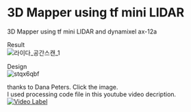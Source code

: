 # 3D Mapper using tf mini LIDAR
3D Mapper using tf mini LIDAR and dynamixel ax-12a

Result  
![라이다_공간스캔_1](https://user-images.githubusercontent.com/35722709/73516863-1f79ef00-443d-11ea-9fbf-db1b18918835.gif)

Design  
![stqx6qbf](https://user-images.githubusercontent.com/35722709/73517730-a16b1780-443f-11ea-9f03-153d706d70bb.png)

thanks to Dana Peters.
Click the image.  
I used processing code file in this youtube video decription.  
[![Video Label](http://img.youtube.com/vi/xkut3yRL61U/0.jpg)](https://youtu.be/xkut3yRL61Ut=0s)

